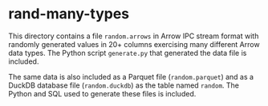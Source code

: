 <!---
  Licensed to the Apache Software Foundation (ASF) under one
  or more contributor license agreements.  See the NOTICE file
  distributed with this work for additional information
  regarding copyright ownership.  The ASF licenses this file
  to you under the Apache License, Version 2.0 (the
  "License"); you may not use this file except in compliance
  with the License.  You may obtain a copy of the License at

    http://www.apache.org/licenses/LICENSE-2.0

  Unless required by applicable law or agreed to in writing,
  software distributed under the License is distributed on an
  "AS IS" BASIS, WITHOUT WARRANTIES OR CONDITIONS OF ANY
  KIND, either express or implied.  See the License for the
  specific language governing permissions and limitations
  under the License.
-->

# rand-many-types

This directory contains a file `random.arrows` in Arrow IPC stream format with randomly generated values in 20+ columns exercising many different Arrow data types. The Python script `generate.py` that generated the data file is included.

The same data is also included as a Parquet file (`random.parquet`) and as a DuckDB database file (`random.duckdb`) as the table named `random`. The Python and SQL used to generate these files is included.
